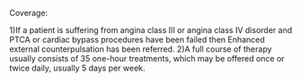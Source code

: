 Coverage:

1)If a patient is suffering from angina class III or angina class IV disorder and PTCA or cardiac bypass procedures have been failed then Enhanced external counterpulsation has been referred.
2)A full course of therapy usually consists of 35 one-hour treatments, which may be offered once or twice daily, usually 5 days per week.
